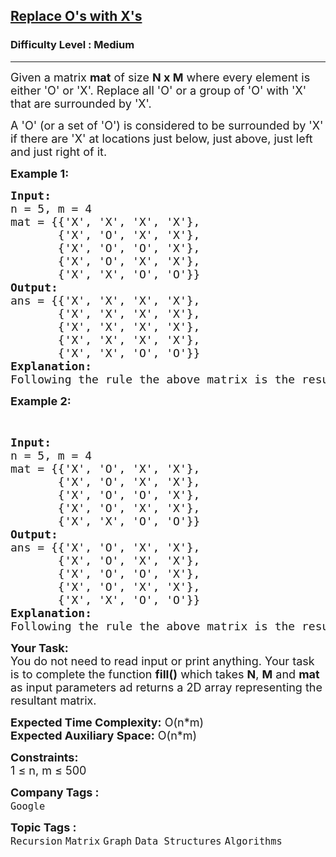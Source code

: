 <h2><a href="https://www.geeksforgeeks.org/problems/replace-os-with-xs0052/1?page=1&sprint=405e9db0f353691ad3b2d546b19145e9&sortBy=submissions">Replace O's with X's</a></h2><h3>Difficulty Level : Medium</h3><hr><div class="problems_problem_content__Xm_eO"><p><span style="font-size: 18px;">Given a matrix <strong>mat</strong> of size <strong>N x M</strong> where every element is either 'O' or 'X'. Replace all 'O' or a group of 'O' with 'X' that are surrounded by 'X'. </span></p>
<p><span style="font-size: 18px;">A 'O' (or a set of 'O') is considered to be surrounded by 'X' if there are 'X' at locations just below, just above, just left and just right of it.</span></p>
<p><strong><span style="font-size: 18px;">Example 1:</span></strong></p>
<pre><span style="font-size: 18px;"><strong>Input:</strong> <br>n = 5, m = 4
mat = {{'X', 'X', 'X', 'X'}, 
&nbsp;      {'X', 'O', 'X', 'X'}, 
&nbsp;      {'X', 'O', 'O', 'X'}, 
&nbsp;      {'X', 'O', 'X', 'X'}, 
&nbsp;      {'X', 'X', 'O', 'O'}}
<strong>Output:</strong> <br>ans = {{'X', 'X', 'X', 'X'}, 
&nbsp;      {'X', 'X', 'X', 'X'}, 
&nbsp;      {'X', 'X', 'X', 'X'}, 
&nbsp;      {'X', 'X', 'X', 'X'}, 
&nbsp;      {'X', 'X', 'O', 'O'}}
<strong>Explanation:</strong> <br>Following the rule the above matrix is the resultant matrix. </span>
</pre>
<p><strong><span style="font-size: 18px;">Example 2:</span></strong></p>
<p>&nbsp;</p>
<pre><span style="font-size: 18px;"><strong>Input:</strong> <br>n = 5, m = 4
mat = {{'X', 'O', 'X', 'X'}, 
&nbsp;      {'X', 'O', 'X', 'X'}, 
&nbsp;      {'X', 'O', 'O', 'X'}, 
&nbsp;      {'X', 'O', 'X', 'X'}, 
&nbsp;      {'X', 'X', 'O', 'O'}}
<strong>Output:</strong> <br>ans = {{'X', 'O', 'X', 'X'}, 
&nbsp;      {'X', 'O', 'X', 'X'}, 
&nbsp;      {'X', 'O', 'O', 'X'}, 
&nbsp;      {'X', 'O', 'X', 'X'}, 
&nbsp;      {'X', 'X', 'O', 'O'}}
<strong>Explanation:</strong> <br>Following the rule the above matrix is the resultant matrix.</span></pre>
<p><span style="font-size: 18px;"><strong>Your Task:</strong><br>You do not need to read input or print anything. Your task is to complete the function <strong>fill()</strong> which takes <strong>N</strong>, <strong>M</strong> and <strong>mat</strong> as input parameters ad returns a 2D array representing the resultant matrix.</span></p>
<p><span style="font-size: 18px;"><strong>Expected Time Complexity:</strong> O(n*m)<br><strong>Expected Auxiliary Space:</strong> O(n*m)</span></p>
<p><span style="font-size: 18px;"><strong>Constraints:</strong><br>1 ≤ n, m ≤ 500</span></p></div><p><span style=font-size:18px><strong>Company Tags : </strong><br><code>Google</code>&nbsp;<br><p><span style=font-size:18px><strong>Topic Tags : </strong><br><code>Recursion</code>&nbsp;<code>Matrix</code>&nbsp;<code>Graph</code>&nbsp;<code>Data Structures</code>&nbsp;<code>Algorithms</code>&nbsp;